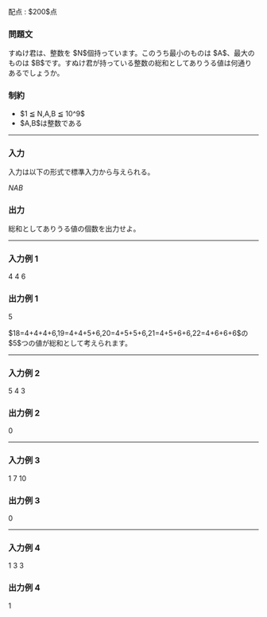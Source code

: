 
<div>

<span>

<span>

<p>
配点 : $200$点
</p>

<div>

<section>

### **問題文**

<p>
すぬけ君は、整数を $N$個持っています。このうち最小のものは $A$、最大のものは $B$です。すぬけ君が持っている整数の総和としてありうる値は何通りあるでしょうか。
</p>

</section>

</div>

<div>

<section>

### **制約**

<ul>

<li>
$1 ≦ N,A,B ≦ 10^9$
</li>

<li>
$A,B$は整数である
</li>

</ul>

</section>

</div>

---

<div>

<div>

<section>

### **入力**

<p>
入力は以下の形式で標準入力から与えられる。
</p>

<div>

$N$$A$$B$
</div>

</section>

</div>

<div>

<section>

### **出力**

<p>
総和としてありうる値の個数を出力せよ。
</p>

</section>

</div>

</div>

---

<div>

<section>

### **入力例 1**

<div>

4 4 6

</div>

</section>

</div>

<div>

<section>

### **出力例 1**

<div>

5

</div>

<p>
$18=4+4+4+6,19=4+4+5+6,20=4+5+5+6,21=4+5+6+6,22=4+6+6+6$の $5$つの値が総和として考えられます。
</p>

</section>

</div>

---

<div>

<section>

### **入力例 2**

<div>

5 4 3

</div>

</section>

</div>

<div>

<section>

### **出力例 2**

<div>

0

</div>

</section>

</div>

---

<div>

<section>

### **入力例 3**

<div>

1 7 10

</div>

</section>

</div>

<div>

<section>

### **出力例 3**

<div>

0

</div>

</section>

</div>

---

<div>

<section>

### **入力例 4**

<div>

1 3 3

</div>

</section>

</div>

<div>

<section>

### **出力例 4**

<div>

1

</div>

</section>

</div>

</span>

</span>

</div>
